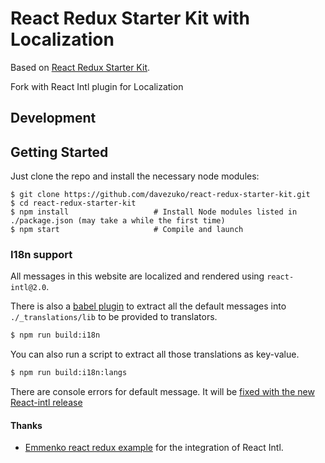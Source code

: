 React Redux Starter Kit with Localization
==========================================

Based on [React Redux Starter Kit](https://github.com/davezuko/react-redux-starter-kit).

Fork with React Intl plugin for Localization

## Development

Getting Started
---------------

Just clone the repo and install the necessary node modules:

```shell
$ git clone https://github.com/davezuko/react-redux-starter-kit.git
$ cd react-redux-starter-kit
$ npm install                   # Install Node modules listed in ./package.json (may take a while the first time)
$ npm start                     # Compile and launch
```

### I18n support

All messages in this website are localized and rendered using `react-intl@2.0`.

There is also a [babel plugin](https://github.com/yahoo/babel-plugin-react-intl) to extract all the default messages into `./_translations/lib` to be provided to translators.

```bash
$ npm run build:i18n
```

You can also run a script to extract all those translations as key-value.

```bash
$ npm run build:i18n:langs
```

There are console errors for default message. It will be [fixed with the new React-intl release](https://github.com/yahoo/react-intl/issues/251)

#### Thanks

- [Emmenko react redux example](https://github.com/emmenko/redux-react-router-async-example) for the integration of React Intl.

